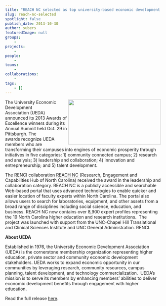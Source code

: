 ```yaml
---
title: "REACH NC selected as top university-based economic development initiative"
slug: reach-nc-selected
spotlight: false
publish_date: 2013-10-30
author: subers
featuredImage: null
groups:
    - 
projects:
    - 
people:
    - 
teams: 
    - 
collaborations:
    - 
tags:
    - []
---
```

<a href="http://awards.universityeda.org/"><img alt="" src="https://gallery.mailchimp.com/148d8087193215a0c78e516a8/images/AoE_2013_Logo.jpg" width="300" height="145" align="right" /></a>The University Economic Development Association (UEDA) announced its 2013 Awards of Excellence winners during its Annual Summit held Oct. 29 in Pittsburgh. The awards recognize UEDA members who are transforming their campuses into engines of economic prosperity through initiatives in five categories: 1) community connected campus; 2) research and analysis; 3) leadership and collaboration; 4) innovation and entrepreneurship; and 5) talent development.

<!--more-->The RENCI collaboration <a href="http://reachnc.org">REACH NC </a>(Research, Engagement and Capabilities Hub of North Carolina) received the award in the leadership and collaboration category. REACH NC is a publicly accessible and searchable Web-based portal that uses advanced technologies to enable quicker and easier location of faculty experts within North Carolina. The portal also allows users to search for laboratories, equipment, and other assets from a broad range of disciplines including social science, education, and business. REACH NC now contains over 8,900 expert profiles representing the 19 North Carolina higher education and research institutions.  The project was launched with support from the UNC-Chapel Hill Translational and Clinical Sciences Institute and UNC General Administration. RENCI.

<strong>About UEDA</strong>
<div>

Established in 1976, the University Economic Development Association (UEDA) is the cornerstone membership organization representing higher education, private sector and community economic development stakeholders. UEDA works to expand economic opportunity in our communities by leveraging research, community resources, campus planning, talent development, and technology commercialization.  UEDA’s mission is to serve its members by enhancing members’ abilities to deliver economic development benefits through engagement with higher education.

Read the full release <a href="http://us4.campaign-archive2.com/?u=148d8087193215a0c78e516a8&amp;id=141d6854c3">here</a>.

</div>
